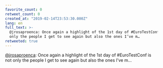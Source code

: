 ```yaml
---
favorite_count: 0
retweet_count: 0
created_at: "2019-02-14T23:53:30.000Z"
lang: en
full_text: >-
  @jrosaproenca: Once again a highlight of the 1st day of #EuroTestConf is not
  only the people I get to see again but also the ones I’ve m…
retweeted: true
---
```


[@jrosaproenca](https://twitter.com/jrosaproenca): Once again a highlight of the
1st day of #EuroTestConf is not only the people I get to see again but also the
ones I’ve m…
